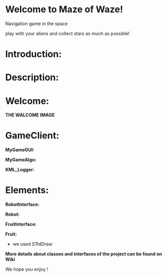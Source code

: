 # Welcome to Maze of Waze!

Navigation game in the space

play with your aliens and collect stars as much as possible!

# Introduction:

# Description:

# Welcome:

 **THE WALCOME IMAGE**


# GameClient:

**MyGameGUI:**

**MyGameAlgo:**

**KML_Logger:**




# Elements:

**RobotInterface:**

**Robot:**

**FruitInterface:**

**Fruit:**


* we used STtdDraw








**More details about classes and interfaces of the project can be found on Wiki**

We hope you enjoy !
